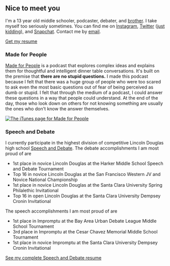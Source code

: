 ## Nice to meet you
I'm a 13 year old middle schooler, podcaster, debater, and [brother](http://sejalmidha.com/). I take myself too seriously sometimes. You can find me on [Instagram](https://www.instagram.com/suryamidha/), [Twitter](https://twitter.com/realdonaldtrump) ([just kidding](https://twitter.com/suryamidha)), and [Snapchat](https://www.snapchat.com/add/surya.midha). Contact me by [email](mailto:me@suryamidha.com).

[Get my resume](https://drive.google.com/file/d/0B8Qe8PI0xSP_Qm5lQTdUWWZTOFk/view?usp=sharing)

### Made for People
[Made for People](http://madeforpeople.suryamidha.com) is a podcast that explores complex ideas and explains them for thoughtful and intelligent dinner table conversations. It's built on the premise that **there are no stupid questions.** I made this podcast because I felt that there was a huge group of people who were too scared to ask even the most basic questions out of fear of being perceived as dumb or stupid. I felt that through the medium of a podcast, I could answer these questions in a way that people could understand. At the end of the day, those who look down on others for not knowing something are usually the ones who don't know the answer themselves.

[![The iTunes page for Made for People](http://i.imgur.com/jas1H8z.jpg)](https://itunes.apple.com/us/podcast/made-for-people/id1116879925)

### Speech and Debate
I currently participate in the highest division of competitive Lincoln Douglas high school [Speech and Debate](https://www.speechanddebate.org/). The debate accomplishments I am most proud of are 

- 1st place in novice Lincoln Douglas at the Harker Middle School Speech and Debate Tournament
- Top 16 in novice Lincoln Douglas at the San Francisco Western JV and Novice National Championship
- 1st place in novice Lincoln Douglas at the Santa Clara University Spring Philalethic Invitational
- Top 16 in open Lincoln Douglas at the Santa Clara University Dempsey Cronin Invitational

The speech accomplishments I am most proud of are

- 1st place in Impromptu at the Bay Area Urban Debate League Middle School Tournament
- 3rd place in Impromptu at the Cesar Chavez Memorial Middle School Tournament
- 1st place in novice Impromptu at the Santa Clara University Dempsey Cronin Invitational

[See my complete Speech and Debate resume](https://drive.google.com/file/d/0B8Qe8PI0xSP_TlZoLXpKWDRqQ0E/view?usp=sharing)
